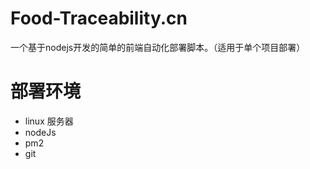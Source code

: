 # Food-Traceability.cn
一个基于nodejs开发的简单的前端自动化部署脚本。（适用于单个项目部署）
# 部署环境
- linux 服务器
- nodeJs 
- pm2 
- git